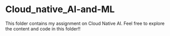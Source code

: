 # Cloud_native_AI-and-ML
This folder contains my assignment on Cloud Native AI. Feel free to explore the content and code in this folder!!
